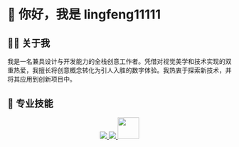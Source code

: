 # 👋 你好，我是 lingfeng11111
## 👨‍💻 关于我
我是一名兼具设计与开发能力的全栈创意工作者。凭借对视觉美学和技术实现的双重热爱，我擅长将创意概念转化为引人入胜的数字体验。我热衷于探索新技术，并将其应用到创新项目中。
## 🚀 专业技能
<p align="center">
  <a href="https://skillicons.dev">
    <img src="https://skillicons.dev/icons?i=js,nodejs,css,sass,react,threejs,unity" />
    <img src="https://skillicons.dev/icons?i=figma,ai,ps" />
    <img src="https://www.wkhub.com/wp-content/uploads/2018/12/TouchDesigner.png" height="48" />
  </a>
</p>

